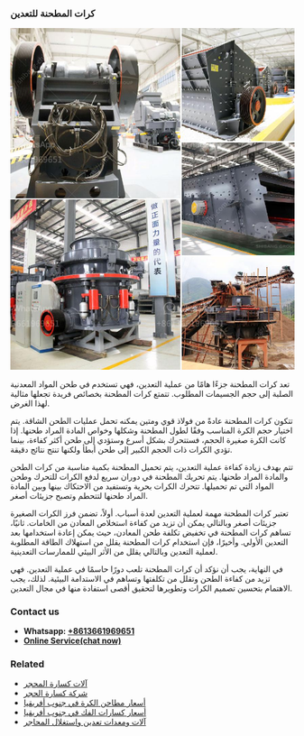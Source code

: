 <h3>كرات المطحنة للتعدين</h3><img src='1701852600.jpg' alt=''><p>تعد كرات المطحنة جزءًا هامًا من عملية التعدين، فهي تستخدم في طحن المواد المعدنية الصلبة إلى حجم الجسيمات المطلوب. تتمتع كرات المطحنة بخصائص فريدة تجعلها مثالية لهذا الغرض.</p><p>تتكون كرات المطحنة عادةً من فولاذ قوي ومتين يمكنه تحمل عمليات الطحن الشاقة. يتم اختيار حجم الكرة المناسب وفقًا لطول المطحنة وشكلها وخواص المادة المراد طحنها. إذا كانت الكرة صغيرة الحجم، فستتحرك بشكل أسرع وستؤدي إلى طحن أكثر كفاءة، بينما تؤدي الكرات ذات الحجم الكبير إلى طحن أبطأ ولكنها تنتج نتائج دقيقة.</p><p>تتم بهدف زيادة كفاءة عملية التعدين، يتم تحميل المطحنة بكمية مناسبة من كرات الطحن والمادة المراد طحنها. يتم تحريك المطحنة في دوران سريع لدفع الكرات للتحرك وطحن المواد التي تم تحميلها. تتحرك الكرات بحرية وتستفيد من الاحتكاك بينها وبين المادة المراد طحنها لتتحطم وتصبح جزيئات أصغر.</p><p>تعتبر كرات المطحنة مهمة لعملية التعدين لعدة أسباب. أولاً، تضمن فرز الكرات الصغيرة جزيئات أصغر وبالتالي يمكن أن تزيد من كفاءة استخلاص المعادن من الخامات. ثانيًا، تساهم كرات المطحنة في تخفيض تكلفة طحن المعادن، حيث يمكن إعادة استخدامها بعد التعدين الأولي. وأخيرًا، فإن استخدام كرات المطحنة يقلل من استهلاك الطاقة المطلوبة لعملية التعدين وبالتالي يقلل من الأثر البيئي للممارسات التعدينية.</p><p>في النهاية، يجب أن نؤكد أن كرات المطحنة تلعب دورًا حاسمًا في عملية التعدين. فهي تزيد من كفاءة الطحن وتقلل من تكلفتها وتساهم في الاستدامة البيئية. لذلك، يجب الاهتمام بتحسين تصميم الكرات وتطويرها لتحقيق أقصى استفادة منها في مجال التعدين.</p><h3>Contact us</h3><ul><li><strong>Whatsapp:&nbsp;<a href="https://wa.me/8613661969651">+8613661969651</a></strong></li><li><a href="https://swt.shibang-china.com/?git&amp;zhl&amp;كرات المطحنة للتعدين"><strong>Online Service(chat now)</strong></a></li></ul><h3>Related</h3><ul><li><a href='آلات كسارة المحجر.md'>آلات كسارة المحجر</a></li><li><a href='شركة كسارة الحجر.md'>شركة كسارة الحجر</a></li><li><a href='أسعار مطاحن الكرة في جنوب أفريقيا.md'>أسعار مطاحن الكرة في جنوب أفريقيا</a></li><li><a href='أسعار كسارات الفك في جنوب أفريقيا.md'>أسعار كسارات الفك في جنوب أفريقيا</a></li><li><a href='آلات ومعدات تعدين واستغلال المحاجر.md'>آلات ومعدات تعدين واستغلال المحاجر</a></li></ul>